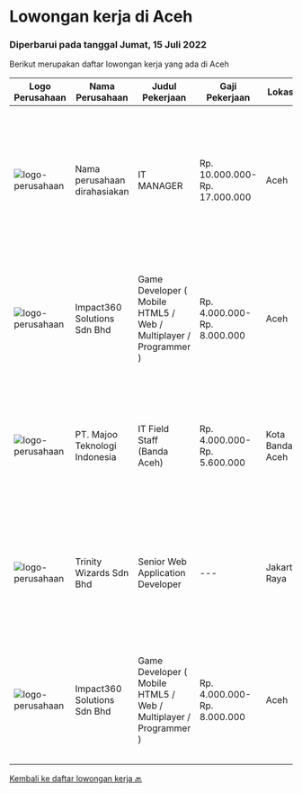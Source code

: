 
  # Lowongan kerja di Aceh

  ### Diperbarui pada tanggal Jumat, 15 Juli 2022

  Berikut merupakan daftar lowongan kerja yang ada di Aceh

  |Logo Perusahaan | Nama Perusahaan | Judul Pekerjaan | Gaji Pekerjaan | Lokasi | Deskripsi | Tanggal diunggah | Pranala |
  | -------------- | --------------- | --------------- | --------- | --------- | -------------- | ------- | ----------- |
  |![logo-perusahaan](https://i.ibb.co/sqvTCh9/112815900-stock-vector-no-image-available-icon-flat-vector.webp)|Nama perusahaan dirahasiakan|IT MANAGER|Rp. 10.000.000-Rp. 17.000.000|Aceh|Memiliki pengalaman leadership sebagai Manager sebelumnya.Back End Engineer1. Memiliki pengalaman dalam membangun RESTful APIs2. Menguasai bahasa...|Senin, 11 Juli 2022|https://www.jobstreet.co.id/id/job/it-manager-3951340?token=0~582f3f0c-37a6-4f1b-a4ed-a684b89a1ef8&sectionRank=1&jobId=jobstreet-id-job-3951340|
|![logo-perusahaan](https://image-service-cdn.seek.com.au/06b729438205195a03d4bcec08ce1ddd5d9c1576/ee4dce1061f3f616224767ad58cb2fc751b8d2dc)|Impact360 Solutions Sdn Bhd|Game Developer ( Mobile HTML5 / Web / Multiplayer / Programmer )|Rp. 4.000.000-Rp. 8.000.000|Aceh|We are hiring remote HTML5 game developers from all parts of Indonesia. If you have real experience building HTML5 games or applications, you're...|Kamis, 14 Juli 2022|https://www.jobstreet.co.id/id/job/game-developer-mobile-html5-web-multiplayer-programmer-5027276/origin/my?token=0~582f3f0c-37a6-4f1b-a4ed-a684b89a1ef8&sectionRank=2&jobId=jobstreet-my-job-5027276|
|![logo-perusahaan](https://image-service-cdn.seek.com.au/189bf52fde82636e38ad72262805fd31d41717ee/ee4dce1061f3f616224767ad58cb2fc751b8d2dc)|PT. Majoo Teknologi Indonesia|IT Field Staff (Banda Aceh)|Rp. 4.000.000-Rp. 5.600.000|Kota Banda Aceh|Kualifikasi Minimal: D3/S1 Teknologi Informasi atau Sistem Informasi Pengalaman 1 tahun bekerja sebagai teknisi lapangan di bidang teknologi informasi...|Senin, 04 Juli 2022|https://www.jobstreet.co.id/id/job/it-field-staff-banda-aceh-3942571?token=0~582f3f0c-37a6-4f1b-a4ed-a684b89a1ef8&sectionRank=3&jobId=jobstreet-id-job-3942571|
|![logo-perusahaan](https://image-service-cdn.seek.com.au/cfe05f28dbf142b84128ef993563f57445f28dbd/ee4dce1061f3f616224767ad58cb2fc751b8d2dc)|Trinity Wizards Sdn Bhd|Senior Web Application Developer|---|Jakarta Raya|Responsible for designing or re-designing, developing, testing, and implementing complex Web software programs and applications and providing...|Rabu, 29 Juni 2022|https://www.jobstreet.co.id/id/job/senior-web-application-developer-5010792/origin/my?token=0~582f3f0c-37a6-4f1b-a4ed-a684b89a1ef8&sectionRank=4&jobId=jobstreet-my-job-5010792|
|![logo-perusahaan](https://image-service-cdn.seek.com.au/06b729438205195a03d4bcec08ce1ddd5d9c1576/ee4dce1061f3f616224767ad58cb2fc751b8d2dc)|Impact360 Solutions Sdn Bhd|Game Developer ( Mobile HTML5 / Web / Multiplayer / Programmer )|Rp. 4.000.000-Rp. 8.000.000|Aceh|We are hiring remote HTML5 game developers from all parts of Indonesia. If you have real experience building HTML5 games or applications, you're...|Rabu, 22 Juni 2022|https://www.jobstreet.co.id/id/job/game-developer-mobile-html5-web-multiplayer-programmer-5000157/origin/my?token=0~582f3f0c-37a6-4f1b-a4ed-a684b89a1ef8&sectionRank=5&jobId=jobstreet-my-job-5000157|


  [Kembali ke daftar lowongan kerja 🔙](../README.md#daftar-lowongan-kerja)
  